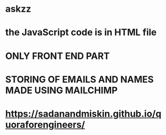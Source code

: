 # askzz
 
# the JavaScript code is in HTML file
# ONLY FRONT END PART
# STORING OF EMAILS AND NAMES MADE USING MAILCHIMP
# https://sadanandmiskin.github.io/quoraforengineers/
